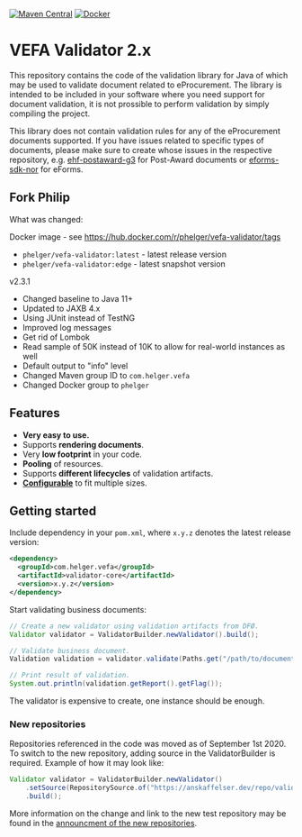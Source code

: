 [![Maven Central](https://img.shields.io/maven-central/v/no.difi.vefa/validator-parent.svg)](http://search.maven.org/#search%7Cga%7C1%7Cg%3A%22no.difi.vefa%22%20AND%20validator)
[![Docker](https://img.shields.io/docker/pulls/difi/vefa-validator.svg)](https://hub.docker.com/r/difi/vefa-validator/)

# VEFA Validator 2.x

This repository contains the code of the validation library for Java of which may be used to validate document related to eProcurement. The library is intended to be included in your software where you need support for document validation, it is not prossible to perform validation by simply compiling the project.

This library does not contain validation rules for any of the eProcurement documents supported. If you have issues related to specific types of documents, please make sure to create whose issues in the respective repository, e.g. [ehf-postaward-g3](https://github.com/anskaffelser/ehf-postaward-g3) for Post-Award documents or [eforms-sdk-nor](https://github.com/anskaffelser/eforms-sdk-nor) for eForms.

## Fork Philip

What was changed:

Docker image - see https://hub.docker.com/r/phelger/vefa-validator/tags
* `phelger/vefa-validator:latest` - latest release version
* `phelger/vefa-validator:edge` - latest snapshot version

v2.3.1
* Changed baseline to Java 11+
* Updated to JAXB 4.x
* Using JUnit instead of TestNG
* Improved log messages
* Get rid of Lombok
* Read sample of 50K instead of 10K to allow for real-world instances as well
* Default output to "info" level
* Changed Maven group ID to `com.helger.vefa`
* Changed Docker group to `phelger`


## Features

* **Very easy to use.**
* Supports **rendering documents**.
* Very **low footprint** in your code.
* **Pooling** of resources.
* Supports **different lifecycles** of validation artifacts.
* **[Configurable](https://github.com/anskaffelser/vefa-validator/blob/master/doc/configurations.md)** to fit multiple sizes.


## Getting started

Include dependency in your `pom.xml`, where `x.y.z` denotes the latest release version:

```xml
<dependency>
  <groupId>com.helger.vefa</groupId>
  <artifactId>validator-core</artifactId>
  <version>x.y.z</version>
</dependency>
```

Start validating business documents:

```java
// Create a new validator using validation artifacts from DFØ.
Validator validator = ValidatorBuilder.newValidator().build();

// Validate business document.
Validation validation = validator.validate(Paths.get("/path/to/document.xml"));

// Print result of validation.
System.out.println(validation.getReport().getFlag());
```

The validator is expensive to create, one instance should be enough.


### New repositories

Repositories referenced in the code was moved as of September 1st 2020. To switch to the new repository, adding source in the ValidatorBuilder is required. Example of how it may look like:

```java
Validator validator = ValidatorBuilder.newValidator()
    .setSource(RepositorySource.of("https://anskaffelser.dev/repo/validator/current/"))
    .build();
```

More information on the change and link to the new test repository may be found in the [announcment of the new repositories](https://anskaffelser.dev/service/announcement/2020-08-31-changed-urls-for-validator/).
